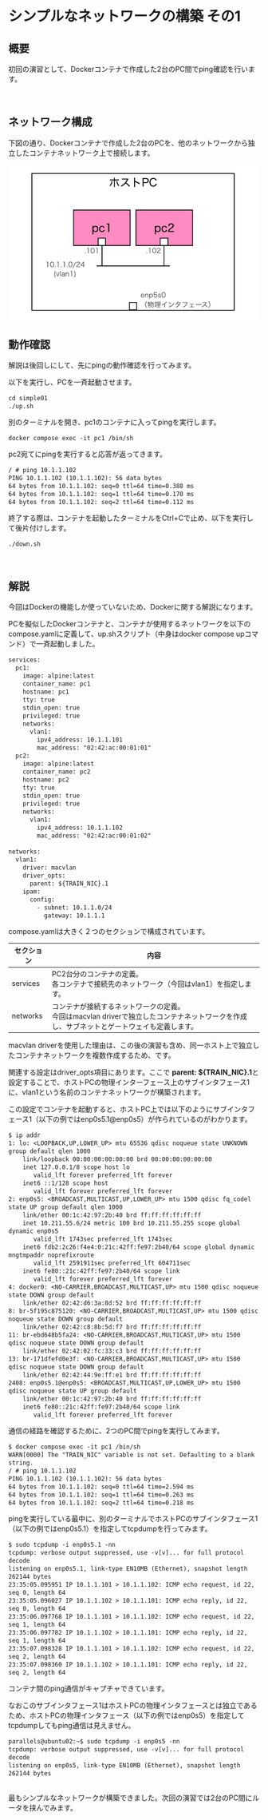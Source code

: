 # シンプルなネットワークの構築 その1

## 概要
初回の演習として、Dockerコンテナで作成した2台のPC間でping確認を行います。
 
<br>

## ネットワーク構成
下図の通り、Dockerコンテナで作成した2台のPCを、他のネットワークから独立したコンテナネットワーク上で接続します。
 
<img src="images/topology.png">
 
<br>

## 動作確認
解説は後回しにして、先にpingの動作確認を行ってみます。
 
以下を実行し、PCを一斉起動させます。
```Shell
cd simple01
./up.sh
```

別のターミナルを開き、pc1のコンテナに入ってpingを実行します。
```Shell
docker compose exec -it pc1 /bin/sh
```

pc2宛てにpingを実行すると応答が返ってきます。
```Shell
/ # ping 10.1.1.102
PING 10.1.1.102 (10.1.1.102): 56 data bytes
64 bytes from 10.1.1.102: seq=0 ttl=64 time=0.388 ms
64 bytes from 10.1.1.102: seq=1 ttl=64 time=0.170 ms
64 bytes from 10.1.1.102: seq=2 ttl=64 time=0.112 ms
```

終了する際は、コンテナを起動したターミナルをCtrl+Cで止め、以下を実行して後片付けします。
```
./down.sh
```
<br>

## 解説

今回はDockerの機能しか使っていないため、Dockerに関する解説になります。
 
PCを擬似したDockerコンテナと、コンテナが使用するネットワークを以下のcompose.yamlに定義して、up.shスクリプト（中身はdocker compose upコマンド）で一斉起動しました。

```YML
services:
  pc1:
    image: alpine:latest
    container_name: pc1
    hostname: pc1
    tty: true
    stdin_open: true
    privileged: true
    networks:
      vlan1:
        ipv4_address: 10.1.1.101
        mac_address: "02:42:ac:00:01:01"
  pc2:
    image: alpine:latest
    container_name: pc2
    hostname: pc2
    tty: true
    stdin_open: true
    privileged: true
    networks:
      vlan1:
        ipv4_address: 10.1.1.102
        mac_address: "02:42:ac:00:01:02"

networks:
  vlan1:
    driver: macvlan
    driver_opts:
      parent: ${TRAIN_NIC}.1
    ipam:
      config:
        - subnet: 10.1.1.0/24
          gateway: 10.1.1.1
```

compose.yamlは大きく２つのセクションで構成されています。

| セクション | 内容 |
|----|----|
| services | PC2台分のコンテナの定義。<br>各コンテナで接続先のネットワーク（今回はvlan1）を指定します。 |
| networks | コンテナが接続するネットワークの定義。<br>今回はmacvlan driverで独立したコンテナネットワークを作成し、サブネットとゲートウェイも定義します。 |

macvlan driverを使用した理由は、この後の演習も含め、同一ホスト上で独立したコンテナネットワークを複数作成するため、です。
 
関連する設定はdriver_opts項目にあります。ここで **parent: ${TRAIN_NIC}.1**と設定することで、ホストPCの物理インターフェース上のサブインタフェース1に、vlan1という名前のコンテナネットワークが構築されます。

この設定でコンテナを起動すると、ホストPC上では以下のようにサブインタフェース1（以下の例ではenp0s5.1@enp0s5）が作られているのがわかります。

```Shell
$ ip addr
1: lo: <LOOPBACK,UP,LOWER_UP> mtu 65536 qdisc noqueue state UNKNOWN group default qlen 1000
    link/loopback 00:00:00:00:00:00 brd 00:00:00:00:00:00
    inet 127.0.0.1/8 scope host lo
       valid_lft forever preferred_lft forever
    inet6 ::1/128 scope host 
       valid_lft forever preferred_lft forever
2: enp0s5: <BROADCAST,MULTICAST,UP,LOWER_UP> mtu 1500 qdisc fq_codel state UP group default qlen 1000
    link/ether 00:1c:42:97:2b:40 brd ff:ff:ff:ff:ff:ff
    inet 10.211.55.6/24 metric 100 brd 10.211.55.255 scope global dynamic enp0s5
       valid_lft 1743sec preferred_lft 1743sec
    inet6 fdb2:2c26:f4e4:0:21c:42ff:fe97:2b40/64 scope global dynamic mngtmpaddr noprefixroute 
       valid_lft 2591911sec preferred_lft 604711sec
    inet6 fe80::21c:42ff:fe97:2b40/64 scope link 
       valid_lft forever preferred_lft forever
4: docker0: <NO-CARRIER,BROADCAST,MULTICAST,UP> mtu 1500 qdisc noqueue state DOWN group default 
    link/ether 02:42:d6:3a:8d:52 brd ff:ff:ff:ff:ff:ff
8: br-5f195c875120: <NO-CARRIER,BROADCAST,MULTICAST,UP> mtu 1500 qdisc noqueue state DOWN group default 
    link/ether 02:42:c8:8b:5d:f7 brd ff:ff:ff:ff:ff:ff
11: br-ebd648b5fa24: <NO-CARRIER,BROADCAST,MULTICAST,UP> mtu 1500 qdisc noqueue state DOWN group default 
    link/ether 02:42:02:fc:33:c3 brd ff:ff:ff:ff:ff:ff
13: br-171dfefd0e3f: <NO-CARRIER,BROADCAST,MULTICAST,UP> mtu 1500 qdisc noqueue state DOWN group default 
    link/ether 02:42:44:9e:ff:e1 brd ff:ff:ff:ff:ff:ff
2408: enp0s5.1@enp0s5: <BROADCAST,MULTICAST,UP,LOWER_UP> mtu 1500 qdisc noqueue state UP group default 
    link/ether 00:1c:42:97:2b:40 brd ff:ff:ff:ff:ff:ff
    inet6 fe80::21c:42ff:fe97:2b40/64 scope link 
       valid_lft forever preferred_lft forever
```

通信の経路を確認するために、2つのPC間でpingを実行してみます。
```Shell
$ docker compose exec -it pc1 /bin/sh
WARN[0000] The "TRAIN_NIC" variable is not set. Defaulting to a blank string. 
/ # ping 10.1.1.102
PING 10.1.1.102 (10.1.1.102): 56 data bytes
64 bytes from 10.1.1.102: seq=0 ttl=64 time=2.594 ms
64 bytes from 10.1.1.102: seq=1 ttl=64 time=0.263 ms
64 bytes from 10.1.1.102: seq=2 ttl=64 time=0.218 ms
```

pingを実行している最中に、別のターミナルでホストPCのサブインタフェース1（以下の例ではenp0s5.1）を指定してtcpdumpを行ってみます。

```Shell
$ sudo tcpdump -i enp0s5.1 -nn
tcpdump: verbose output suppressed, use -v[v]... for full protocol decode
listening on enp0s5.1, link-type EN10MB (Ethernet), snapshot length 262144 bytes
23:35:05.095951 IP 10.1.1.101 > 10.1.1.102: ICMP echo request, id 22, seq 0, length 64
23:35:05.096027 IP 10.1.1.102 > 10.1.1.101: ICMP echo reply, id 22, seq 0, length 64
23:35:06.097768 IP 10.1.1.101 > 10.1.1.102: ICMP echo request, id 22, seq 1, length 64
23:35:06.097782 IP 10.1.1.102 > 10.1.1.101: ICMP echo reply, id 22, seq 1, length 64
23:35:07.098328 IP 10.1.1.101 > 10.1.1.102: ICMP echo request, id 22, seq 2, length 64
23:35:07.098360 IP 10.1.1.102 > 10.1.1.101: ICMP echo reply, id 22, seq 2, length 64
```

コンテナ間のping通信がキャプチャできています。
 
なおこのサブインタフェース1はホストPCの物理インタフェースとは独立であるため、ホストPCの物理インタフェース（以下の例ではenp0s5）を指定してtcpdumpしてもping通信は見えません。

```Shell
parallels@ubuntu02:~$ sudo tcpdump -i enp0s5 -nn
tcpdump: verbose output suppressed, use -v[v]... for full protocol decode
listening on enp0s5, link-type EN10MB (Ethernet), snapshot length 262144 bytes
```
<br>
最もシンプルなネットワークが構築できました。次回の演習では2台のPC間にルータを挟んでみます。

